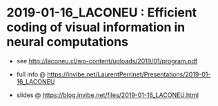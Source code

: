 # 2019-01-16_LACONEU : Efficient coding of visual information in neural computations

 * see http://laconeu.cl/wp-content/uploads/2019/01/program.pdf
  * full info @ https://invibe.net/LaurentPerrinet/Presentations/2019-01-16_LACONEU

   * slides @ https://blog.invibe.net/files/2019-01-16_LACONEU.html
